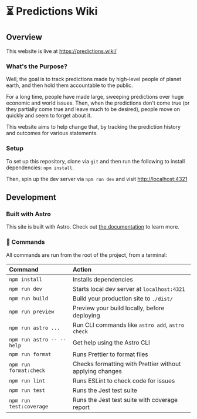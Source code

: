 # ⏳ Predictions Wiki

## Overview

This website is live at https://predictions.wiki/

### What's the Purpose?

Well, the goal is to track predictions made by high-level people of planet earth, and then hold them
accountable to the public.

For a long time, people have made large, sweeping predictions over huge economic and world issues.
Then, when the predictions don't come true (or they partially come true and leave much to be
desired), people move on quickly and seem to forget about it.

This website aims to help change that, by tracking the prediction history and outcomes for various
statements.

### Setup

To set up this repository, clone via `git` and then run the following to install dependencies:
`npm install`.

Then, spin up the dev server via `npm run dev` and visit [http://localhost:4321](localhost:4321)

## Development

### Built with Astro

This site is built with Astro. Check out [the documentation](https://docs.astro.build) to learn
more.

### 🧞 Commands

All commands are run from the root of the project, from a terminal:

| Command                   | Action                                                   |
| :------------------------ | :------------------------------------------------------- |
| `npm install`             | Installs dependencies                                    |
| `npm run dev`             | Starts local dev server at `localhost:4321`              |
| `npm run build`           | Build your production site to `./dist/`                  |
| `npm run preview`         | Preview your build locally, before deploying             |
| `npm run astro ...`       | Run CLI commands like `astro add`, `astro check`         |
| `npm run astro -- --help` | Get help using the Astro CLI                             |
| `npm run format`          | Runs Prettier to format files                            |
| `npm run format:check`    | Checks formatting with Prettier without applying changes |
| `npm run lint`            | Runs ESLint to check code for issues                     |
| `npm run test`            | Runs the Jest test suite                                 |
| `npm run test:coverage`   | Runs the Jest test suite with coverage report            |

